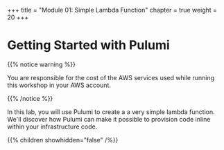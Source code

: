 +++
title = "Module 01: Simple Lambda Function"
chapter = true
weight = 20
+++

# Getting Started with Pulumi

{{% notice warning %}}<p> You are responsible for the cost of the AWS services used while running this workshop in your AWS account.</p> {{% /notice %}}

In this lab, you will use Pulumi to create a a very simple lambda function. We'll discover how Pulumi can make it possible to provision code inline within your infrastructure code.

{{% children showhidden="false" /%}}
